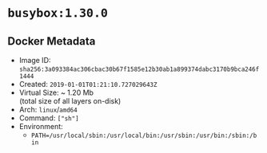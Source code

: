# `busybox:1.30.0`

## Docker Metadata

- Image ID: `sha256:3a093384ac306cbac30b67f1585e12b30ab1a899374dabc3170b9bca246f1444`
- Created: `2019-01-01T01:21:10.727029643Z`
- Virtual Size: ~ 1.20 Mb  
  (total size of all layers on-disk)
- Arch: `linux`/`amd64`
- Command: `["sh"]`
- Environment:
  - `PATH=/usr/local/sbin:/usr/local/bin:/usr/sbin:/usr/bin:/sbin:/bin`
